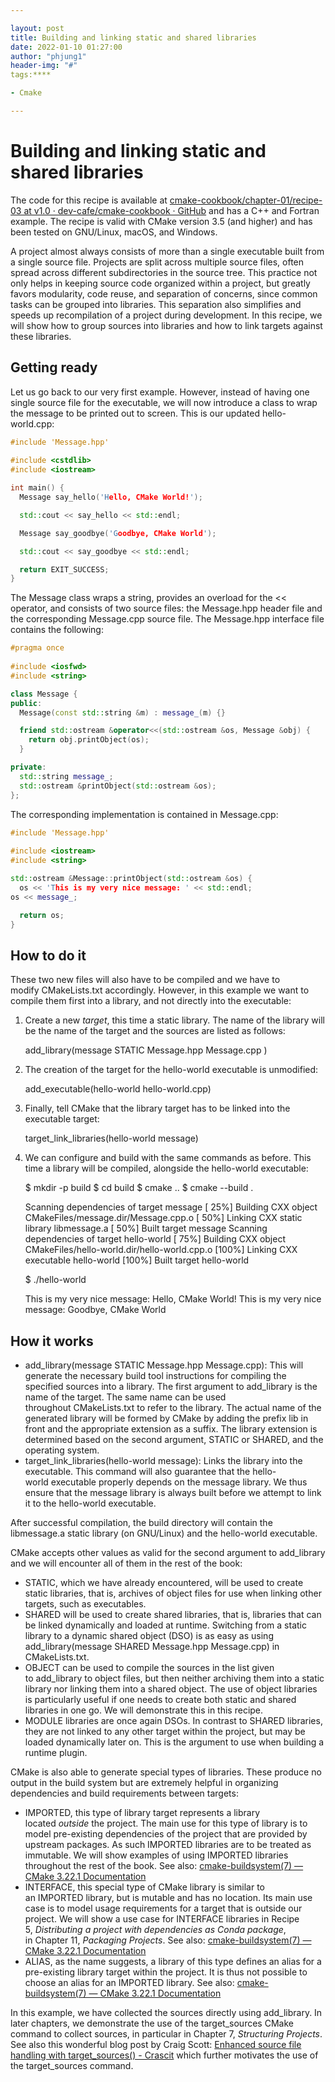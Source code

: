 ```yaml
---

layout: post
title: Building and linking static and shared libraries
date: 2022-01-10 01:27:00
author: "phjung1"
header-img: "#"
tags:****

- Cmake

---
```


# Building and linking static and shared libraries



The code for this recipe is available at [cmake-cookbook/chapter-01/recipe-03 at v1.0 · dev-cafe/cmake-cookbook · GitHub](https://github.com/dev-cafe/cmake-cookbook/tree/v1.0/chapter-01/recipe-03) and has a C++ and Fortran example. The recipe is valid with CMake version 3.5 (and higher) and has been tested on GNU/Linux, macOS, and Windows.



A project almost always consists of more than a single executable built from a single source file. Projects are split across multiple source files, often spread across different subdirectories in the source tree. This practice not only helps in keeping source code organized within a project, but greatly favors modularity, code reuse, and separation of concerns, since common tasks can be grouped into libraries. This separation also simplifies and speeds up recompilation of a project during development. In this recipe, we will show how to group sources into libraries and how to link targets against these libraries.



## Getting ready

Let us go back to our very first example. However, instead of having one single source file for the executable, we will now introduce a class to wrap the message to be printed out to screen. This is our updated hello-world.cpp:



```cpp
#include 'Message.hpp'
  
#include <cstdlib>
#include <iostream>

int main() {
  Message say_hello('Hello, CMake World!');

  std::cout << say_hello << std::endl;

  Message say_goodbye('Goodbye, CMake World');

  std::cout << say_goodbye << std::endl;

  return EXIT_SUCCESS;
}
```

The Message class wraps a string, provides an overload for the << operator, and consists of two source files: the Message.hpp header file and the corresponding Message.cpp source file. The Message.hpp interface file contains the following:



```cpp
#pragma once
  
#include <iosfwd>
#include <string>

class Message {
public:
  Message(const std::string &m) : message_(m) {}

  friend std::ostream &operator<<(std::ostream &os, Message &obj) {
    return obj.printObject(os);
  }

private:
  std::string message_;
  std::ostream &printObject(std::ostream &os);
};
```

The corresponding implementation is contained in Message.cpp:

```cpp
#include 'Message.hpp'
  
#include <iostream>
#include <string>

std::ostream &Message::printObject(std::ostream &os) {
  os << 'This is my very nice message: ' << std::endl;
os << message_;

  return os;
}

```



## How to do it

These two new files will also have to be compiled and we have to modify CMakeLists.txt accordingly. However, in this example we want to compile them first into a library, and not directly into the executable:

1. Create a new *target*, this time a static library. The name of the library will be the name of the target and the sources are listed as follows:

    add_library(message 
      STATIC
        Message.hpp
        Message.cpp
      )

2. The creation of the target for the hello-world executable is unmodified:

    add_executable(hello-world hello-world.cpp) 

3. Finally, tell CMake that the library target has to be linked into the executable target:

    target_link_libraries(hello-world message)

4. We can configure and build with the same commands as before. This time a library will be compiled, alongside the hello-world executable:

    $ mkdir -p build
    $ cd build
    $ cmake ..
    $ cmake --build .
    
    Scanning dependencies of target message
    [ 25%] Building CXX object CMakeFiles/message.dir/Message.cpp.o
    [ 50%] Linking CXX static library libmessage.a
    [ 50%] Built target message
    Scanning dependencies of target hello-world
    [ 75%] Building CXX object CMakeFiles/hello-world.dir/hello-world.cpp.o
    [100%] Linking CXX executable hello-world
    [100%] Built target hello-world
    
    $ ./hello-world
    
    This is my very nice message: 
    Hello, CMake World!
    This is my very nice message: 
    Goodbye, CMake World



## How it works

- add_library(message STATIC Message.hpp Message.cpp): This will generate the necessary build tool instructions for compiling the specified sources into a library. The first argument to add_library is the name of the target. The same name can be used throughout CMakeLists.txt to refer to the library. The actual name of the generated library will be formed by CMake by adding the prefix lib in front and the appropriate extension as a suffix. The library extension is determined based on the second argument, STATIC or SHARED, and the operating system.
- target_link_libraries(hello-world message): Links the library into the executable. This command will also guarantee that the hello-world executable properly depends on the message library. We thus ensure that the message library is always built before we attempt to link it to the hello-world executable.

After successful compilation, the build directory will contain the libmessage.a static library (on GNU/Linux) and the hello-world executable.



CMake accepts other values as valid for the second argument to add_library and we will encounter all of them in the rest of the book:



- STATIC, which we have already encountered, will be used to create static libraries, that is, archives of object files for use when linking other targets, such as executables.
- SHARED will be used to create shared libraries, that is, libraries that can be linked dynamically and loaded at runtime. Switching from a static library to a dynamic shared object (DSO) is as easy as using add_library(message SHARED Message.hpp Message.cpp) in CMakeLists.txt. 
- OBJECT can be used to compile the sources in the list given to add_library to object files, but then neither archiving them into a static library nor linking them into a shared object. The use of object libraries is particularly useful if one needs to create both static and shared libraries in one go. We will demonstrate this in this recipe.
- MODULE libraries are once again DSOs. In contrast to SHARED libraries, they are not linked to any other target within the project, but may be loaded dynamically later on. This is the argument to use when building a runtime plugin.



CMake is also able to generate special types of libraries. These produce no output in the build system but are extremely helpful in organizing dependencies and build requirements between targets:



- IMPORTED, this type of library target represents a library located *outside* the project. The main use for this type of library is to model pre-existing dependencies of the project that are provided by upstream packages. As such IMPORTED libraries are to be treated as immutable. We will show examples of using IMPORTED libraries throughout the rest of the book. See also: [cmake-buildsystem(7) &mdash; CMake 3.22.1 Documentation](https://cmake.org/cmake/help/latest/manual/cmake-buildsystem.7.html#imported-targets)[](https://cmake.org/cmake/help/latest/manual/cmake-buildsystem.7.html#imported-targets)
- INTERFACE, this special type of CMake library is similar to an IMPORTED library, but is mutable and has no location. Its main use case is to model usage requirements for a target that is outside our project. We will show a use case for INTERFACE libraries in Recipe 5, *Distributing a project with dependencies as Conda package*, in Chapter 11, *Packaging Projects*. See also: [cmake-buildsystem(7) &mdash; CMake 3.22.1 Documentation](https://cmake.org/cmake/help/latest/manual/cmake-buildsystem.7.html#interface-libraries)
- ALIAS, as the name suggests, a library of this type defines an alias for a pre-existing library target within the project. It is thus not possible to choose an alias for an IMPORTED library. See also: [cmake-buildsystem(7) &mdash; CMake 3.22.1 Documentation](https://cmake.org/cmake/help/latest/manual/cmake-buildsystem.7.html#alias-libraries)



In this example, we have collected the sources directly using add_library. In later chapters, we demonstrate the use of the target_sources CMake command to collect sources, in particular in Chapter 7, *Structuring Projects*. See also this wonderful blog post by Craig Scott: [Enhanced source file handling with target_sources() - Crascit](https://crascit.com/2016/01/31/enhanced-source-file-handling-with-target_sources/) which further motivates the use of the target_sources command.


